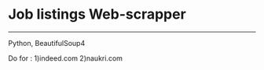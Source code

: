 # Job listings Web-scrapper 

---
Python, BeautifulSoup4


Do for : 1)indeed.com
         2)naukri.com